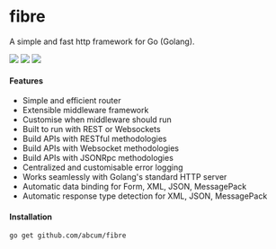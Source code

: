 # fibre

A simple and fast http framework for Go (Golang).

[![](https://img.shields.io/badge/godoc-reference-blue.svg?style=flat-square)](https://godoc.org/github.com/abcum/fibre) [![](https://goreportcard.com/badge/github.com/abcum/fibre?style=flat-square)](https://goreportcard.com/report/github.com/abcum/fibre) [![](https://img.shields.io/badge/license-Apache_License_2.0-blue.svg?style=flat-square)](https://github.com/abcum/fibre) 

#### Features

- Simple and efficient router
- Extensible middleware framework
- Customise when middleware should run
- Built to run with REST or Websockets
- Build APIs with RESTful methodologies
- Build APIs with Websocket methodologies
- Build APIs with JSONRpc methodologies
- Centralized and customisable error logging
- Works seamlessly with Golang's standard HTTP server
- Automatic data binding for Form, XML, JSON, MessagePack
- Automatic response type detection for XML, JSON, MessagePack

#### Installation

```
go get github.com/abcum/fibre
```
